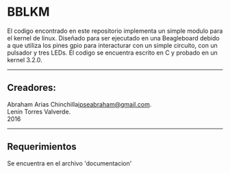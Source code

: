 BBLKM
===================


El codigo encontrado en este repositorio implementa un simple modulo para el kernel de linux. Diseñado para ser ejecutado en una Beagleboard debido a que utiliza los pines gpio para interacturar con un simple circuito, con un pulsador y tres LEDs. El codigo se encuentra escrito en C y probado en un kernel 3.2.0.

----------


Creadores:
-------------
Abraham Arias Chinchilla<ipseabraham@gmail.com>. <br />
Lenin Torres Valverde. <br />
2016

-------------

Requerimientos
-------------

Se encuentra en el archivo 'documentacion'

